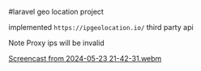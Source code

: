#laravel geo location project

implemented ```https://ipgeolocation.io/``` third party api

Note Proxy ips will be invalid

[Screencast from 2024-05-23 21-42-31.webm](https://github.com/rahulalam31/laravel-geolocation/assets/40790503/506dce68-8c22-4b2f-a733-ec95b4ed2e53)
